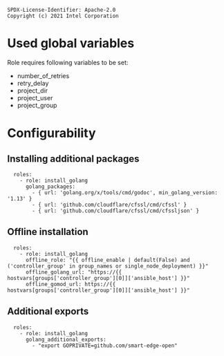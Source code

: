 ```text
SPDX-License-Identifier: Apache-2.0
Copyright (c) 2021 Intel Corporation
```

# Used global variables

Role requires following variables to be set:

- number_of_retries
- retry_delay
- project_dir
- project_user
- project_group

# Configurability

## Installing additional packages

```
  roles:
    - role: install_golang
      golang_packages: 
        - { url: 'golang.org/x/tools/cmd/godoc', min_golang_version: '1.13' }
        - { url: 'github.com/cloudflare/cfssl/cmd/cfssl' }
        - { url: 'github.com/cloudflare/cfssl/cmd/cfssljson' }
```

## Offline installation

```
  roles:
    - role: install_golang
      offline_role: "{{ offline_enable | default(False) and ('controller_group' in group_names or single_node_deployment) }}"
      offline_golang_url: "https://{{ hostvars[groups['controller_group'][0]]['ansible_host'] }}"
      offline_gomod_url: https://{{ hostvars[groups['controller_group'][0]]['ansible_host'] }}"
```

## Additional exports

```
  roles:
    - role: install_golang
      golang_additional_exports:
        - "export GOPRIVATE=github.com/smart-edge-open"
```